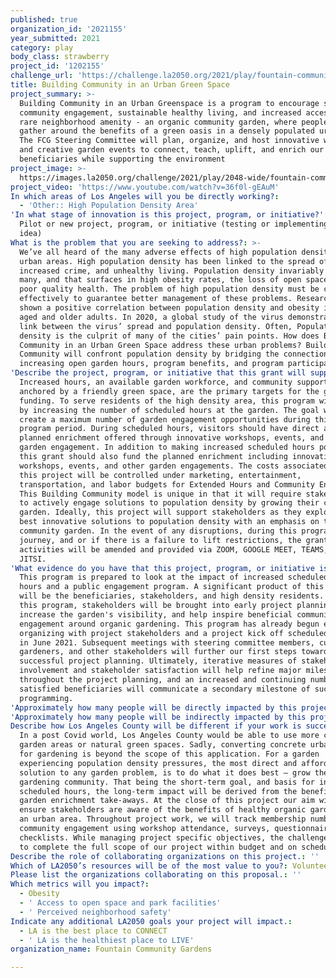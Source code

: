 ```yaml
---
published: true
organization_id: '2021155'
year_submitted: 2021
category: play
body_class: strawberry
project_id: '1202155'
challenge_url: 'https://challenge.la2050.org/2021/play/fountain-community-gardens/'
title: Building Community in an Urban Green Space
project_summary: >-
  Building Community in an Urban Greenspace is a program to encourage safe
  community engagement, sustainable healthy living, and increased access to a
  rare neighborhood amenity - an organic community garden, where people can
  gather around the benefits of a green oasis in a densely populated urban area.
  The FCG Steering Committee will plan, organize, and host innovative workshops
  and creative garden events to connect, teach, uplift, and enrich our
  beneficiaries while supporting the environment
project_image: >-
  https://images.la2050.org/challenge/2021/play/2048-wide/fountain-community-gardens.jpg
project_video: 'https://www.youtube.com/watch?v=36f0l-gEAuM'
In which areas of Los Angeles will you be directly working?:
  - 'Other:: High Population Density Area'
'In what stage of innovation is this project, program, or initiative?': >-
  Pilot or new project, program, or initiative (testing or implementing a new
  idea)
What is the problem that you are seeking to address?: >-
  We’ve all heard of the many adverse effects of high population density in our
  urban areas. High population density has been linked to the spread of disease,
  increased crime, and unhealthy living. Population density invariably affects
  many, and that surfaces in high obesity rates, the loss of open spaces, and
  poor quality health. The problem of high population density must be confronted
  effectively to guarantee better management of these problems. Research has
  shown a positive correlation between population density and obesity in middle
  aged and older adults. In 2020, a global study of the virus demonstrated a
  link between the virus’ spread and population density. Often, Population
  density is the culprit of many of the cities’ pain points. How does Building
  Community in an Urban Green Space address these urban problems? Building
  Community will confront population density by bridging the connection between
  increasing open garden hours, program benefits, and program participation.
'Describe the project, program, or initiative that this grant will support to address the problem identified.': >-
  Increased hours, an available garden workforce, and community support, all
  anchored by a friendly green space, are the primary targets for the grant
  funding. To serve residents of the high density area, this program will start
  by increasing the number of scheduled hours at the garden. The goal will be to
  create a maximum number of garden engagement opportunities during this grant
  program period. During scheduled hours, visitors should have direct access to
  planned enrichment offered through innovative workshops, events, and other
  garden engagement. In addition to making increased scheduled hours possible,
  this grant should also fund the planned enrichment including innovative
  workshops, events, and other garden engagements. The costs associated with
  this project will be controlled under marketing, entertainment,
  transportation, and labor budgets for Extended Hours and Community Engagement.
  This Building Community model is unique in that it will require stakeholders
  to actively engage solutions to population density by growing their community
  garden. Ideally, this project will support stakeholders as they explore the
  best innovative solutions to population density with an emphasis on the
  community garden. In the event of any disruptions, during this programmatic
  journey, and or if there is a failure to lift restrictions, the grant related
  activities will be amended and provided via ZOOM, GOOGLE MEET, TEAMS, OR
  JITSI.
'What evidence do you have that this project, program, or initiative is or will be successful, and how will you define and measure success?': >-
  This program is prepared to look at the impact of increased scheduled garden
  hours and a public engagement program. A significant product of this program
  will be the beneficiaries, stakeholders, and high density residents. During
  this program, stakeholders will be brought into early project planning to
  increase the garden's visibility, and help inspire beneficial community
  engagement around organic gardening. This program has already begun early
  organizing with project stakeholders and a project kick off scheduled to occur
  in June 2021. Subsequent meetings with steering committee members, current
  gardeners, and other stakeholders will further our first steps towards
  successful project planning. Ultimately, iterative measures of stakeholder
  involvement and stakeholder satisfaction will help refine major milestones
  throughout the project planning, and an increased and continuing number of
  satisfied beneficiaries will communicate a secondary milestone of successful
  programming.
'Approximately how many people will be directly impacted by this project, program, or initiative?': '1110'
'Approximately how many people will be indirectly impacted by this project, program, or initiative?': '2220'
Describe how Los Angeles County will be different if your work is successful.: >-
  In a post Covid world, Los Angeles County would be able to use more community
  garden areas or natural green spaces. Sadly, converting concrete urban areas
  for gardening is beyond the scope of this application. For a garden
  experiencing population density pressures, the most direct and affordable
  solution to any garden problem, is to do what it does best – grow the organic
  gardening community. That being the short-term goal, and basis for increasing
  scheduled hours, the long-term impact will be derived from the benefits of
  garden enrichment take-aways. At the close of this project our aim will be to
  ensure stakeholders are aware of the benefits of healthy organic gardening in
  an urban area. Throughout project work, we will track membership numbers, and
  community engagement using workshop attendance, surveys, questionnaires, and
  checklists. While managing project specific objectives, the challenge will be
  to complete the full scope of our project within budget and on schedule.
Describe the role of collaborating organizations on this project.: ''
Which of LA2050’s resources will be of the most value to you?: Volunteer recruitment
Please list the organizations collaborating on this proposal.: ''
Which metrics will you impact?:
  - Obesity
  - ' Access to open space and park facilities'
  - ' Perceived neighborhood safety'
Indicate any additional LA2050 goals your project will impact.:
  - LA is the best place to CONNECT
  - ' LA is the healthiest place to LIVE'
organization_name: Fountain Community Gardens

---
```

